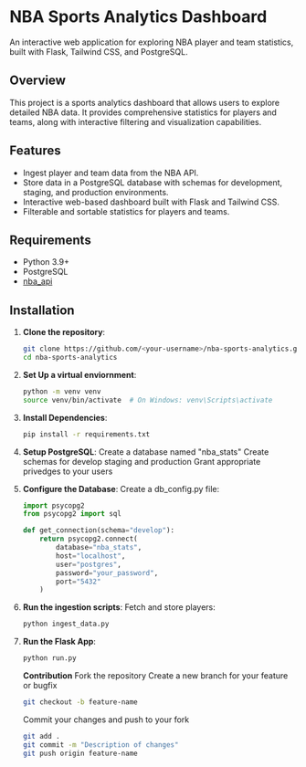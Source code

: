 # NBA Sports Analytics Dashboard

An interactive web application for exploring NBA player and team statistics, built with Flask, Tailwind CSS, and PostgreSQL.

## Overview

This project is a sports analytics dashboard that allows users to explore detailed NBA data. It provides comprehensive statistics for players and teams, along with interactive filtering and visualization capabilities.

## Features

- Ingest player and team data from the NBA API.
- Store data in a PostgreSQL database with schemas for development, staging, and production environments.
- Interactive web-based dashboard built with Flask and Tailwind CSS.
- Filterable and sortable statistics for players and teams.

## Requirements

- Python 3.9+
- PostgreSQL
- [nba_api](https://github.com/swar/nba_api)

## Installation

1. **Clone the repository**:

   ```bash
   git clone https://github.com/<your-username>/nba-sports-analytics.git
   cd nba-sports-analytics
   ```

2. **Set Up a virtual enviornment**:

    ```bash
    python -m venv venv
    source venv/bin/activate  # On Windows: venv\Scripts\activate

    ```
3. **Install Dependencies**:

    ```bash
    pip install -r requirements.txt
    ```

4. **Setup PostgreSQL**:
    Create a database named "nba_stats"
    Create schemas for develop staging and production
    Grant appropriate privedges to your users

5. **Configure the Database**:
    Create a db_config.py file:
    ```python
    import psycopg2
    from psycopg2 import sql

    def get_connection(schema="develop"):
        return psycopg2.connect(
            database="nba_stats",
            host="localhost",
            user="postgres",
            password="your_password",
            port="5432"
        )

    ```

6. **Run the ingestion scripts**:
    Fetch and store players:

    ```bash
    python ingest_data.py
    ```

7. **Run the Flask App**:

    ```bash
    python run.py
    ```

    **Contribution**
    Fork the repository
    Create a new branch for your feature or bugfix

    ```bash
    git checkout -b feature-name
    ```

    Commit your changes and push to your fork

    ```bash
    git add . 
    git commit -m "Description of changes"
    git push origin feature-name
    ```
